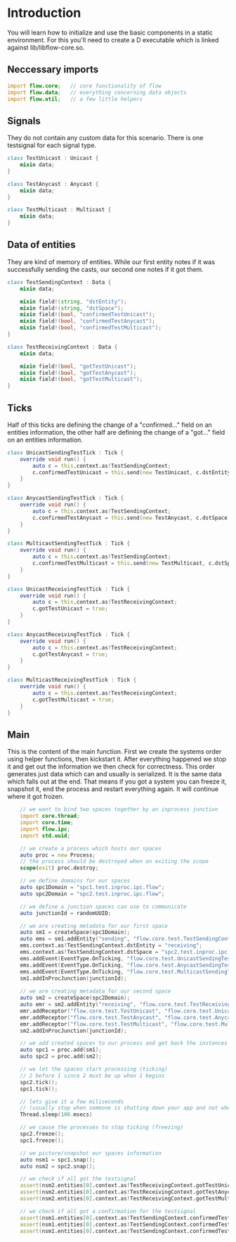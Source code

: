# Introduction
You will learn how to initialize and use the basic components in a static environment.
For this you'll need to create a D executable which is linked against lib/libflow-core.so.

## Neccessary imports
```D
import flow.core;   // core functionality of flow
import flow.data;   // everything concerning data objects
import flow.util;   // a few little helpers
```

## Signals
They do not contain any custom data for this scenario.
There is one testsignal for each signal type.
```D
class TestUnicast : Unicast {
    mixin data;
}

class TestAnycast : Anycast {
    mixin data;
}

class TestMulticast : Multicast {
    mixin data;
}
```

## Data of entities
They are kind of memory of entities.
While our first entity notes if it was successfully sending the casts,
our second one notes if it got them.
```D
class TestSendingContext : Data {
    mixin data;

    mixin field!(string, "dstEntity");
    mixin field!(string, "dstSpace");
    mixin field!(bool, "confirmedTestUnicast");
    mixin field!(bool, "confirmedTestAnycast");
    mixin field!(bool, "confirmedTestMulticast");
}

class TestReceivingContext : Data {
    mixin data;

    mixin field!(bool, "gotTestUnicast");
    mixin field!(bool, "gotTestAnycast");
    mixin field!(bool, "gotTestMulticast");
}
```

## Ticks
Half of this ticks are defining the change of a "confirmed..." field on an entities information,
the other half are defining the change of a "got..." field on an entities information.
```D
class UnicastSendingTestTick : Tick {
    override void run() {
        auto c = this.context.as!TestSendingContext;
        c.confirmedTestUnicast = this.send(new TestUnicast, c.dstEntity, c.dstSpace);
    }
}

class AnycastSendingTestTick : Tick {
    override void run() {
        auto c = this.context.as!TestSendingContext;
        c.confirmedTestAnycast = this.send(new TestAnycast, c.dstSpace);
    }
}

class MulticastSendingTestTick : Tick {
    override void run() {
        auto c = this.context.as!TestSendingContext;
        c.confirmedTestMulticast = this.send(new TestMulticast, c.dstSpace);
    }
}

class UnicastReceivingTestTick : Tick {
    override void run() {
        auto c = this.context.as!TestReceivingContext;
        c.gotTestUnicast = true;
    }
}

class AnycastReceivingTestTick : Tick {
    override void run() {
        auto c = this.context.as!TestReceivingContext;
        c.gotTestAnycast = true;
    }
}

class MulticastReceivingTestTick : Tick {
    override void run() {
        auto c = this.context.as!TestReceivingContext;
        c.gotTestMulticast = true;
    }
}
```

## Main
This is the content of the main function.
First we create the systems order using helper functions, then kickstart it.
After everything happened we stop it and get out the information we then check for correctness.
This order generates just data which can and usually is serialized. It is the same data which falls out at the end.
That means if you got a system you can freeze it, snapshot it, end the process and restart everything again. It will continue where it got frozen.

```D
    // we want to bind two spaces together by an inprocess junction
    import core.thread;
    import core.time;
    import flow.ipc;
    import std.uuid;

    // we create a process which hosts our spaces
    auto proc = new Process;
    // the process should be destroyed when on exiting the scope
    scope(exit) proc.destroy;

    // we define domains for our spaces
    auto spc1Domain = "spc1.test.inproc.ipc.flow";
    auto spc2Domain = "spc2.test.inproc.ipc.flow";

    // we define a junction spaces can use to communicate
    auto junctionId = randomUUID;

    // we are creating metadata for our first space
    auto sm1 = createSpace(spc1Domain);
    auto ems = sm1.addEntity("sending", "flow.core.test.TestSendingContext");
    ems.context.as!TestSendingContext.dstEntity = "receiving";
    ems.context.as!TestSendingContext.dstSpace = "spc2.test.inproc.ipc.flow";
    ems.addEvent(EventType.OnTicking, "flow.core.test.UnicastSendingTestTick");
    ems.addEvent(EventType.OnTicking, "flow.core.test.AnycastSendingTestTick");
    ems.addEvent(EventType.OnTicking, "flow.core.test.MulticastSendingTestTick");
    sm1.addInProcJunction(junctionId);
    
    // we are creating metadata for our second space
    auto sm2 = createSpace(spc2Domain);
    auto emr = sm2.addEntity("receiving", "flow.core.test.TestReceivingContext");
    emr.addReceptor("flow.core.test.TestUnicast", "flow.core.test.UnicastReceivingTestTick");
    emr.addReceptor("flow.core.test.TestAnycast", "flow.core.test.AnycastReceivingTestTick");
    emr.addReceptor("flow.core.test.TestMulticast", "flow.core.test.MulticastReceivingTestTick");
    sm2.addInProcJunction(junctionId);

    // we add created spaces to our process and get back the instances
    auto spc1 = proc.add(sm1);
    auto spc2 = proc.add(sm2);

    // we let the spaces start processing (ticking)
    // 2 before 1 since 2 must be up when 1 begins
    spc2.tick();
    spc1.tick();

    // lets give it a few miliseconds
    // (usually stop when someone is shutting down your app and not when something happened)
    Thread.sleep(100.msecs)

    // we cause the processes to stop ticking (freezing)
    spc2.freeze();
    spc1.freeze();

    // we picture/snapshot our spaces information
    auto nsm1 = spc1.snap();
    auto nsm2 = spc2.snap();

    // we check if all got the testsignal
    assert(nsm2.entities[0].context.as!TestReceivingContext.gotTestUnicast, "didn't get test unicast");
    assert(nsm2.entities[0].context.as!TestReceivingContext.gotTestAnycast, "didn't get test anycast");
    assert(nsm2.entities[0].context.as!TestReceivingContext.gotTestMulticast, "didn't get test multicast");

    // we check if all got a confirmation for the testsignal
    assert(nsm1.entities[0].context.as!TestSendingContext.confirmedTestUnicast, "didn't confirmed test unicast");
    assert(nsm1.entities[0].context.as!TestSendingContext.confirmedTestAnycast, "didn't confirmed test anycast");
    assert(nsm1.entities[0].context.as!TestSendingContext.confirmedTestMulticast, "didn't confirmed test multicast");
```